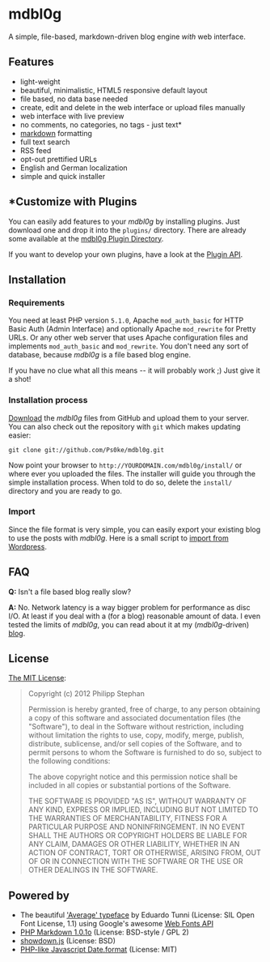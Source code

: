 # mdbl0g
A simple, file-based, markdown-driven blog engine *with* web interface.


## Features
* light-weight
* beautiful, minimalistic, HTML5 responsive default layout
* file based, no data base needed
* create, edit and delete in the web interface or upload files manually
* web interface with live preview
* no comments, no categories, no tags - just text*
* [markdown](http://daringfireball.net/projects/markdown/) formatting
* full text search
* RSS feed
* opt-out prettified URLs
* English and German localization
* simple and quick installer


## *Customize with Plugins
You can easily add features to your *mdbl0g* by installing plugins. Just download one and drop it into the `plugins/` directory. There are already some available at the [mdbl0g Plugin Directory](https://github.com/Ps0ke/mdbl0g-plugins).

If you want to develop your own plugins, have a look at the [Plugin API](https://github.com/Ps0ke/mdbl0g/blob/master/plugins/README.md).


## Installation

### Requirements
You need at least PHP version `5.1.0`, Apache `mod_auth_basic` for HTTP Basic Auth (Admin Interface) and optionally Apache `mod_rewrite` for Pretty URLs. Or any other web server that uses Apache configuration files and implements `mod_auth_basic` and `mod_rewrite`. You don't need any sort of database, because *mdbl0g* is a file based blog engine.

If you have no clue what all this means -- it will probably work ;) Just give it a shot!

### Installation process
[Download](https://github.com/Ps0ke/mdbl0g/zipball/master) the *mdbl0g* files from GitHub and upload them to your server. You can also check out the repository with `git` which makes updating easier: 

    git clone git://github.com/Ps0ke/mdbl0g.git

Now point your browser to `http://YOURDOMAIN.com/mdbl0g/install/` or where ever you uploaded the files. The installer will guide you through the simple installation process. When told to do so, delete the `install/` directory and you are ready to go.

### Import
Since the file format is very simple, you can easily export your existing blog to use the posts with *mdbl0g*. Here is a small script to [import from Wordpress](https://gist.github.com/2553348/).


## FAQ
**Q:** Isn't a file based blog really slow?

**A:** No. Network latency is a way bigger problem for performance as disc I/O. At least if you deal with a (for a blog) reasonable amount of data. I even tested the limits of *mdbl0g*, you can read about it at my (*mdbl0g*-driven) [blog](http://blog.ps0ke.de/2012/08/15/20/27/mdbl0g-benchmark).


## License
[The MIT License](http://opensource.org/licenses/MIT):

> Copyright (c) 2012 Philipp Stephan
>
> Permission is hereby granted, free of charge, to any person obtaining a copy of this software and associated documentation files (the "Software"), to deal in the Software without restriction, including without limitation the rights to use, copy, modify, merge, publish, distribute, sublicense, and/or sell copies of the Software, and to permit persons to whom the Software is furnished to do so, subject to the following conditions:
>
> The above copyright notice and this permission notice shall be included in all copies or substantial portions of the Software.
>
> THE SOFTWARE IS PROVIDED "AS IS", WITHOUT WARRANTY OF ANY KIND, EXPRESS OR IMPLIED, INCLUDING BUT NOT LIMITED TO THE WARRANTIES OF MERCHANTABILITY, FITNESS FOR A PARTICULAR PURPOSE AND NONINFRINGEMENT. IN NO EVENT SHALL THE AUTHORS OR COPYRIGHT HOLDERS BE LIABLE FOR ANY CLAIM, DAMAGES OR OTHER LIABILITY, WHETHER IN AN ACTION OF CONTRACT, TORT OR OTHERWISE, ARISING FROM, OUT OF OR IN CONNECTION WITH THE SOFTWARE OR THE USE OR OTHER DEALINGS IN THE SOFTWARE.



## Powered by
* The beautiful ['Average' typeface](http://www.google.com/webfonts/specimen/Average) by Eduardo Tunni (License: SIL Open Font License, 1.1) using Google's awesome [Web Fonts API](http://www.google.com/webfonts/)
* [PHP Markdown 1.0.1o](https://github.com/michelf/php-markdown/) (License: BSD-style / GPL 2)
* [showdown.js](https://github.com/coreyti/showdown) (License: BSD)
* [PHP-like Javascript Date.format](http://jacwright.com/projects/javascript/date_format/) (License: MIT)

